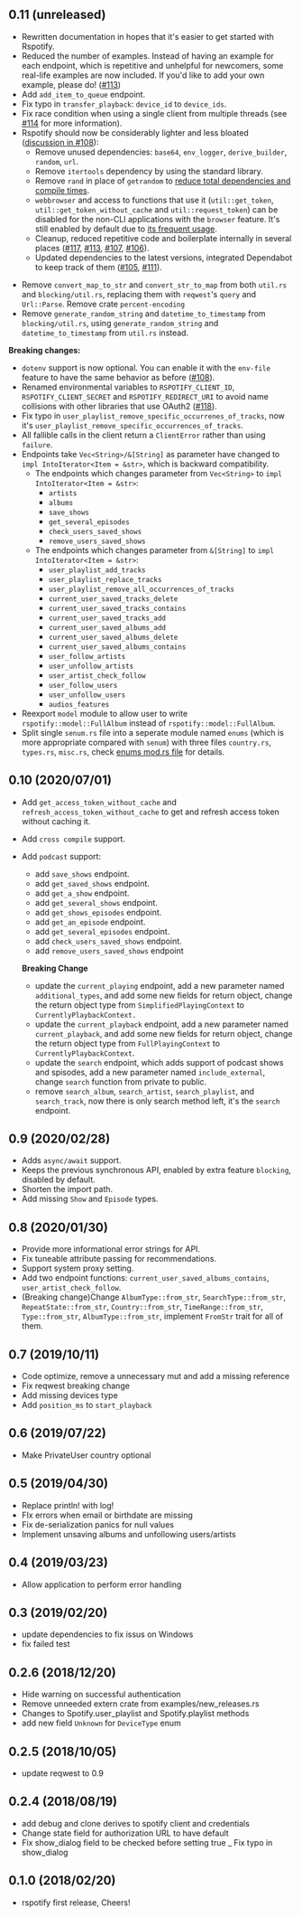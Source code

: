 ## 0.11 (unreleased)

- Rewritten documentation in hopes that it's easier to get started with Rspotify.
- Reduced the number of examples. Instead of having an example for each endpoint, which is repetitive and unhelpful for newcomers, some real-life examples are now included. If you'd like to add your own example, please do! ([#113](https://github.com/ramsayleung/rspotify/pull/113))
- Add `add_item_to_queue` endpoint.
- Fix typo in `transfer_playback`: `device_id` to `device_ids`.
- Fix race condition when using a single client from multiple threads (see [#114](https://github.com/ramsayleung/rspotify/pull/114) for more information).
- Rspotify should now be considerably lighter and less bloated ([discussion in #108](https://github.com/ramsayleung/rspotify/issues/108)):
  + Remove unused dependencies: `base64`, `env_logger`, `derive_builder`, `random`, `url`. <!-- NOTE: derive_builder might not be removed after all -->
  + Remove `itertools` dependency by using the standard library.
  + Remove `rand` in place of `getrandom` to [reduce total dependencies and compile times](https://github.com/ramsayleung/rspotify/issues/108#issuecomment-673587185).
  + `webbrowser` and access to functions that use it (`util::get_token`, `util::get_token_without_cache` and `util::request_token`) can be disabled for the non-CLI applications with the `browser` feature. It's still enabled by default due to [its frequent usage](https://github.com/ramsayleung/rspotify/pull/110#issuecomment-674410604).
  + Cleanup, reduced repetitive code and boilerplate internally in several places ([#117](https://github.com/ramsayleung/rspotify/pull/117), [#113](https://github.com/ramsayleung/rspotify/pull/113), [#107](https://github.com/ramsayleung/rspotify/pull/107), [#106](https://github.com/ramsayleung/rspotify/pull/106)).
  + Updated dependencies to the latest versions, integrated Dependabot to keep track of them ([#105](https://github.com/ramsayleung/rspotify/pull/105), [#111](https://github.com/ramsayleung/rspotify/pull/111)).
+ Remove `convert_map_to_str` and `convert_str_to_map` from both `util.rs` and `blocking/util.rs`, replacing them with `reqwest`'s `query` and `Url::Parse`. Remove crate `percent-encoding`
+ Remove `generate_random_string` and `datetime_to_timestamp` from `blocking/util.rs`, using `generate_random_string` and `datetime_to_timestamp` from `util.rs` instead.
  
**Breaking changes:**
- `dotenv` support is now optional. You can enable it with the `env-file` feature to have the same behavior as before ([#108](https://github.com/ramsayleung/rspotify/issues/108)).
- Renamed environmental variables to `RSPOTIFY_CLIENT_ID`, `RSPOTIFY_CLIENT_SECRET` and `RSPOTIFY_REDIRECT_URI` to avoid name collisions with other libraries that use OAuth2 ([#118](https://github.com/ramsayleung/rspotify/issues/118)).
- Fix typo in `user_playlist_remove_specific_occurrenes_of_tracks`, now it's `user_playlist_remove_specific_occurrences_of_tracks`.
- All fallible calls in the client return a `ClientError` rather than using `failure`.
- Endpoints take `Vec<String>/&[String]` as parameter have changed to `impl IntoIterator<Item = &str>`, which is backward compatibility.
  + The endpoints which changes parameter from `Vec<String>` to `impl IntoIterator<Item = &str>`:
	- `artists`
	- `albums`
	- `save_shows`
	- `get_several_episodes`
	- `check_users_saved_shows`
	- `remove_users_saved_shows`
  + The endpoints which changes parameter from `&[String]` to `impl IntoIterator<Item = &str>`:
	- `user_playlist_add_tracks`
	- `user_playlist_replace_tracks`
	- `user_playlist_remove_all_occurrences_of_tracks`
	- `current_user_saved_tracks_delete`
	- `current_user_saved_tracks_contains`
	- `current_user_saved_tracks_add`
	- `current_user_saved_albums_add`
	- `current_user_saved_albums_delete`
	- `current_user_saved_albums_contains`
	- `user_follow_artists`
	- `user_unfollow_artists`
	- `user_artist_check_follow`
	- `user_follow_users`
	- `user_unfollow_users`
	- `audios_features`
- Reexport `model` module to allow user to write `rspotify::model::FullAlbum` instead of  `rspotify::model::FullAlbum`.
- Split single `senum.rs` file into a seperate module named `enums` (which is more appropriate compared with `senum`) with three files `country.rs`, `types.rs`, `misc.rs`, check [enums mod.rs file](./src/enums/mod.rs) for details.

## 0.10 (2020/07/01)

- Add `get_access_token_without_cache` and `refresh_access_token_without_cache` to get and refresh access token without caching it.
- Add `cross compile` support.
- Add `podcast` support:
  + add `save_shows` endpoint.
  + add `get_saved_shows` endpoint.
  + add `get_a_show` endpoint.
  + add `get_several_shows` endpoint.
  + add `get_shows_episodes` endpoint.
  + add `get_an_episode` endpoint.
  + add `get_several_episodes` endpoint.
  + add `check_users_saved_shows` endpoint.
  + add `remove_users_saved_shows` endpoint

  **Breaking Change**
  + update the `current_playing` endpoint, add a new parameter named `additional_types`, and add some new fields for return object, change the return object type from `SimplifiedPlayingContext` to `CurrentlyPlaybackContext.`
  + update the `current_playback` endpoint, add a new parameter named `current_playback`, and add some new fields for return object, change the return object type from `FullPlayingContext` to `CurrentlyPlaybackContext`.
  + update the `search` endpoint, which adds support of podcast shows and spisodes, add a new parameter named `include_external`, change `search` function from private to public.
  + remove `search_album`, `search_artist`, `search_playlist`, and `search_track`, now there is only search method left, it's the `search` endpoint.

## 0.9 (2020/02/28)

- Adds `async/await` support.
- Keeps the previous synchronous API, enabled by extra feature `blocking`, disabled by default.
- Shorten the import path.
- Add missing `Show` and `Episode` types.

## 0.8 (2020/01/30)

- Provide more informational error strings for API.
- Fix tuneable attribute passing for recommendations.
- Support system proxy setting.
- Add two endpoint functions: `current_user_saved_albums_contains`, `user_artist_check_follow`.
- (Breaking change)Change `AlbumType::from_str`, `SearchType::from_str`, `RepeatState::from_str`, `Country::from_str`, `TimeRange::from_str`, `Type::from_str`, `AlbumType::from_str`, implement `FromStr` trait for all of them.

## 0.7 (2019/10/11)

- Code optimize, remove a unnecessary mut and add a missing reference
- Fix reqwest breaking change
- Add missing devices type
- Add `position_ms` to `start_playback`

## 0.6 (2019/07/22)

- Make PrivateUser country optional

## 0.5 (2019/04/30)

- Replace println! with log!
- FIx errors when email or birthdate are missing
- Fix de-serialization panics for null values
- Implement unsaving albums and unfollowing users/artists

## 0.4 (2019/03/23)

- Allow application to perform error handling

## 0.3 (2019/02/20)

- update dependencies to fix issus on Windows
- fix failed test

## 0.2.6 (2018/12/20)

- Hide warning on successful authentication
- Remove unneeded extern crate from  examples/new_releases.rs
- Changes to Spotify.user_playlist and Spotify.playlist methods
- add new field `Unknown` for `DeviceType` enum

## 0.2.5 (2018/10/05)

- update reqwest to 0.9

## 0.2.4 (2018/08/19)

- add debug and clone derives to spotify client and credentials
- Change state field for authorization URL to have default
- Fix show_dialog field to be checked before setting true 
_ Fix typo in show_dialog

## 0.1.0 (2018/02/20)

- rspotify first release, Cheers!
